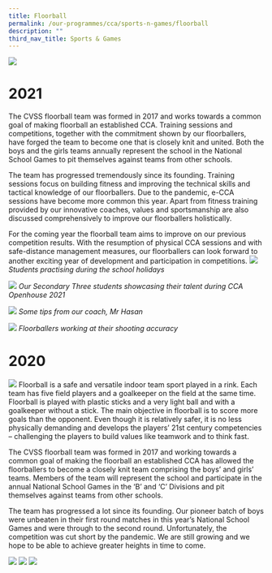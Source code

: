 ```yaml
---
title: Floorball
permalink: /our-programmes/cca/sports-n-games/floorball
description: ""
third_nav_title: Sports & Games
---
```

![](/images/001_CVSS%20Floorball%202021.jpg)
# 2021
The CVSS floorball team was formed in 2017 and works towards a common goal of making floorball an established CCA. Training sessions and competitions, together with the commitment shown by our floorballers, have forged the team to become one that is closely knit and united. Both the boys and the girls teams annually represent the school in the National School Games to pit themselves against teams from other schools.   

The team has progressed tremendously since its founding. Training sessions focus on building fitness and improving the technical skills and tactical knowledge of our floorballers. Due to the pandemic, e-CCA sessions have become more common this year. Apart from fitness training provided by our innovative coaches, values and sportsmanship are also discussed comprehensively to improve our floorballers holistically. 

For the coming year the floorball team aims to improve on our previous competition results. With the resumption of physical CCA sessions and with safe-distance management measures, our floorballers can look forward to another exciting year of development and participation in competitions.
![](/images/Students%20Practise%201v1%20during%20Holidays%20Training.jpg)
*Students practising during the school holidays*

![](/images/Sec%203%20Students%20Showcasing%20their%20Skills%20during%20CCA%20Open%20House%202021.jpg)
*Our Secondary Three students showcasing their talent during CCA Openhouse 2021*

![](/images/Our%20floorball%20coach%20Mr%20Hasan%20stressing%20on%20the%20importance%20of%20teamwork%20and%20sportsmanship.jpg)
*Some tips from our coach, Mr Hasan*

![](/images/Floorballers%20working%20on%20their%20shooting%20accuracy%20.jpg)
*Floorballers working at their shooting accuracy*

# 2020
![](/images/floorball2019.jpg)
Floorball is a safe and versatile indoor team sport played in a rink. Each team has five field players and a goalkeeper on the field at the same time. Floorball is played with plastic sticks and a very light ball and with a goalkeeper without a stick. The main objective in floorball is to score more goals than the opponent. Even though it is relatively safer, it is no less physically demanding and develops the players’ 21st century competencies – challenging the players to build values like teamwork and to think fast.   

The CVSS floorball team was formed in 2017 and working towards a common goal of making the floorball an established CCA has allowed the floorballers to become a closely knit team comprising the boys’ and girls’ teams. Members of the team will represent the school and participate in the annual National School Games in the ‘B’ and ‘C’ Divisions and pit themselves against teams from other schools. 

The team has progressed a lot since its founding. Our pioneer batch of boys were unbeaten in their first round matches in this year’s National School Games and were through to the second round. Unfortunately, the competition was cut short by the pandemic. We are still growing and we hope to be able to achieve greater heights in time to come.

![](/images/IMG_3255.jpg)
![](/images/IMG_3267.jpg)
![](/images/IMG_20180709_143406.jpg)